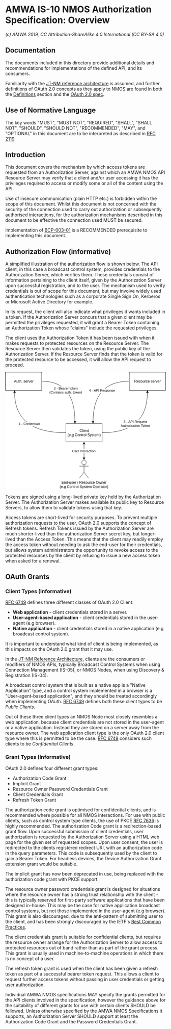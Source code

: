 # AMWA IS-10 NMOS Authorization Specification: Overview

_(c) AMWA 2019, CC Attribution-ShareAlike 4.0 International (CC BY-SA 4.0)_

## Documentation

The documents included in this directory provide additional details and recommendations for
implementations of the defined API, and its consumers.

Familiarity with the [JT-NM reference architecture](http://jt-nm.org/) is assumed, and further
definitions of OAuth 2.0 concepts as they apply to NMOS are found in both the
[Definitions](./5.0.%20Definitions.md) section and the [OAuth 2.0 spec][RFC-6749].

## Use of Normative Language

The key words "MUST", "MUST NOT", "REQUIRED", "SHALL", "SHALL NOT", "SHOULD", "SHOULD NOT",
"RECOMMENDED", "MAY", and "OPTIONAL" in this document are to be interpreted as described in [RFC
2119][RFC-2119].

## Introduction

This document covers the mechanism by which access tokens are requested from an Authorization Server,
against which an AMWA NMOS API Resource Server may verify that a client and/or user accessing it has
the privileges required to access or modify some or all of the content using the API.

Use of insecure communication (plain HTTP etc.) is forbidden within the scope of this document.
Whilst this document is not concerned with the security of the connection used to carry out
authorization or subsequently authorised interactions, for the authorization mechanisms described in
this document to be effective the connection used MUST be secured.

Implementation of [BCP-003-01][BCP-003-01] is a RECOMMENDED prerequisite to implementing this
document.

## Authorization Flow (informative)

A simplified illustration of the authorization flow is shown below. The API client, in this case a
broadcast control system, provides credentials to the Authorization Server, which
verifies them. These credentials consist of information pertaining to the client itself, given by the
Authorization Server upon successful registration, and to the user. The mechanism used to verify credentials
is out of scope for this document, but may involve widely used authentication technologies such as a corporate
Single Sign On, Kerberos or Microsoft Active Directory for example.

In its request, the client will also indicate what privileges it wants included in a token. If the
Authorization Server concurs that a given client may be permitted the privileges requested, it will
grant a Bearer Token containing an Authorization Token whose "claims" include the requested
privileges.

The client uses the Authorization Token it has been issued with when it makes requests to protected
resources on the Resource Server. The Resource Server then validates the token, using the public key
of the Authorization Server. If the Resource Server finds that the token is valid for the protected
resource to be accessed, it will allow the API request to proceed.

![Authorization Flow](images/nmos_sec_3.png)

Tokens are signed using a long-lived private key held by the Authorization Server. The Authorization
Server makes available its public key to Resource Servers, to allow them to validate tokens using
that key.

Access tokens are short-lived for security purposes. To prevent multiple authorization requests to the user, OAuth
2.0 supports the  concept of Refresh tokens. Refresh Tokens issued by the Authorization Server are much
shorter-lived than the authorization Server secret key, but longer-lived than the Access Token. This means that the
client may readily employ the access token without needing to ask the end-user for their credentials, but allows
system administrators the opportunity to revoke access to the protected resources by the client by refusing
to issue a new access token when asked for a renewal.

## OAuth Grants

### Client Types (Informative)

[RFC 6749][RFC-6749] defines three different classes of OAuth 2.0 Client:
- **Web application** - client credentials stored in a server.
- **User-agent-based application** - client credentials stored in the user-agent (e.g browser).
- **Native application** - client credentials stored in a native application (e.g broadcast control
  system).

It is important to understand what kind of client is being implemented, as this impacts on the OAuth
2.0 grant that it may use.

In the [JT-NM Reference Architecture](http://jt-nm.org/RA-1.0/), clients are the consumers or modifiers of NMOS
APIs, typically Broadcast Control Systems when using Connection Management (IS-05), or NMOS Nodes, when using
Discovery & Registration (IS-04).

A broadcast control system that is built as a native app is a "Native Application" type, and
a control system implemented in a browser is a "User-agent-based application", and they should be
treated accordingly when implementing OAuth. [RFC 6749][RFC-6749] defines both these client types to
be _Public Clients_.

Out of these three client types an NMOS Node most closely resembles a web application, because client
credentials are not stored in the user-agent or a native application. Instead they are stored on a server away from
the resource owner. The web application client type is the only OAuth 2.0 client type where this is permitted to be
the case. [RFC 6749][RFC-6749] considers such clients to be _Confidential Clients_.

### Grant Types (Informative)

OAuth 2.0 defines four different grant types:

- Authorization Code Grant
- Implicit Grant
- Resource Owner Password Credentials Grant
- Client Credentials Grant
- Refresh Token Grant

The authorization code grant is optimised for confidential clients, and is recommended where possible for all NMOS
interactions. For use with public clients, such as control system type clients, the use of PKCE [RFC
7636][RFC-7636] is highly recommended. The authorization Code grant is a redirection-based grant flow. Upon
successful submission of client credentials, user authorization is requested by the Authorization Server using a
HTML web page for the given set of requested scopes. Upon user consent, the user is redirected to the clients
registered redirect URI, with an authorization code in the query parameters. This code is subsequently used by the
client to gain a Bearer Token. For headless devices, the Device Authorization Grant extension grant would be
suitable.

The implicit grant has now been deprecated in use, being replaced with the authorization code grant with PKCE
support.

The resource owner password credentials grant is designed for situations where the resource owner has a strong
trust relationship with the client - this is typically reserved for first-party
software applications that have been designed in-house. This may be the case for native application broadcast
control systems, but not those implemented in the user-agent (e.g browser). This grant is also discouraged, due to
the anti-pattern of submitting user to the client, and has been strongly discouraged by the IETF's [Best Common
Practices][oauth-bcp-13].

The client credentials grant is suitable for confidential clients, but requires the resource owner
arrange for the Authorization Server to allow access to protected resources out of band rather than
as part of the grant process. This grant is usually used in machine-to-machine operations in which there is no
concept of a user.

The refresh token grant is used when the client has been given a refresh token as part of a successful bearer token
request. This allows a client to request further access tokens without passing in user credentials or getting user
authorization.

Individual AMWA NMOS specifications MAY specify the grants permitted for the API clients involved in
the specification, however the guidance above for the suitability of different grants for use with
certain clients SHOULD be followed. Unless otherwise specified by the AMWA NMOS Specifications it
supports, an Authorization Server SHOULD support at least the Authorization Code Grant and the Password Credentials Grant.

[RFC-2119]: https://tools.ietf.org/html/rfc2119 "Key words for use in RFCs"

[RFC-6749]: https://tools.ietf.org/html/rfc6749 "The OAuth 2.0 Authorization Framework"

[RFC-7523]: https://tools.ietf.org/html/rfc7523 "JSON Web Token (JWT) Profile"

[RFC-7636]: https://tools.ietf.org/html/rfc7636 "Proof Key for Code Exchange by OAuth Public Clients"

[BCP-003-01]: https://github.com/AMWA-TV/nmos-api-security/blob/v1.0-dev/best-practice-secure-comms.md

[oauth-bcp-13]: https://tools.ietf.org/html/draft-ietf-oauth-security-topics-13 "OAuth 2.0 Security Best Current Practice 13"
